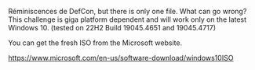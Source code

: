 Réminiscences de DefCon, but there is only one file. What can go wrong? This challenge is giga platform dependent and will work only on the latest Windows 10. (tested on 22H2 Build 19045.4651 and 19045.4717)

You can get the fresh ISO from the Microsoft website.

https://www.microsoft.com/en-us/software-download/windows10ISO
